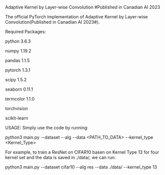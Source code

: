 Adaptive Kernel by Layer-wise Convolution
#Published in Canadian AI 2023

The official PyTorch implementation of Adaptive Kernel by Layer-wise Convolution(Published in Canadian AI 2023#).

Required Packages:

python 3.6.3

numpy 1.19.2

pandas 1.1.5

pytorch 1.3.1

scipy 1.5.2

seaborn 0.11.1

termcolor 1.1.0

torchvision

scikit-learn

USAGE: Simply use the code by running:

python3 main.py --dataset <DATASET> --alg <MODEL> --data <PATH_TO_DATA> --kernel_type <Kernel_Type>

For example, to train a ResNet on CIFAR10 basen on Kernel Type 13 for four kernel set and the data is saved in ./data/, we can run:

python3 main.py --dataset cifar10 --alg res --data ./data/ --kernel_type 13
